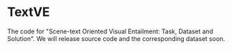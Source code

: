 # TextVE
The code for "Scene-text Oriented Visual Entailment: Task, Dataset and Solution".
We will release source code and the corresponding dataset soon.
